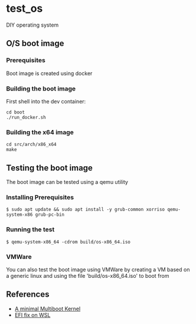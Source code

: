 # test_os

DIY operating system

## O/S boot image

### Prerequisites

Boot image is created using docker

### Building the boot image

First shell into the dev container:

```
cd boot
./run_docker.sh
```

### Building the x64 image

```
cd src/arch/x86_x64
make
```

## Testing the boot image

The boot image can be tested using a qemu utility

### Installing Prerequisites

```
$ sudo apt update && sudo apt install -y grub-common xorriso qemu-system-x86 grub-pc-bin
```

### Running the test

```
$ qemu-system-x86_64 -cdrom build/os-x86_64.iso
```

### VMWare

You can also test the boot image using VMWare by creating a VM based on a generic linux and using the file 'build/os-x86_64.iso' to boot from

## References

-   [A minimal Multiboot Kernel](https://os.phil-opp.com/multiboot-kernel/)
-   [EFI fix on WSL](https://github.com/microsoft/WSL/issues/1043)
